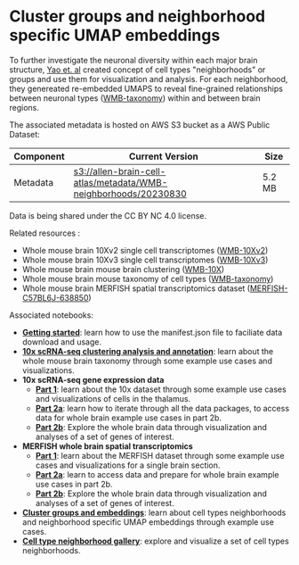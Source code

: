 # Cluster groups and neighborhood specific UMAP embeddings

To further investigate the neuronal diversity within each major brain structure, [Yao et. al](https://www.biorxiv.org/content/10.1101/2023.03.06.531121v1) created concept of cell types "neighborhoods" or groups and use them for visualization and analysis. For each neighborhood, they genereated re-embedded UMAPS to reveal fine-grained relationships between neuronal types ([WMB-taxonomy](WMB-taxonomy.md)) within and between brain regions.

The associated metadata is hosted on AWS S3 bucket as a AWS Public Dataset:

| Component | Current Version | Size |
|---|--|--|
| Metadata | [s3://allen-brain-cell-atlas/metadata/WMB-neighborhoods/20230830](https://allen-brain-cell-atlas.s3.us-west-2.amazonaws.com/index.html#metadata/WMB-neighborhoods/20230830/) | 5.2 MB |

Data is being shared under the CC BY NC 4.0 license.

Related resources :
* Whole mouse brain 10Xv2 single cell transcriptomes ([WMB-10Xv2](WMB-10Xv2.md))
* Whole mouse brain 10Xv3 single cell transcriptomes ([WMB-10Xv3](WMB-10Xv3.md))
* Whole mouse brain mouse brain clustering ([WMB-10X](WMB-10X.md))
* Whole mouse brain mouse taxonomy of cell types ([WMB-taxonomy](WMB-taxonomy.md))
* Whole mouse brain MERFISH spatial transcriptomics dataset ([MERFISH-C57BL6J-638850](MERFISH-C57BL6J-638850.md))

Associated notebooks:
* [**Getting started**](../notebooks/getting_started.ipynb): learn how to use the manifest.json file to faciliate data download and usage.
* [**10x scRNA-seq clustering analysis and annotation**](../notebooks/cluster_annotation_tutorial.ipynb): learn about the whole mouse brain taxonomy through some example use cases and visualizations.
* **10x scRNA-seq gene expression data**
  * [**Part 1**](../notebooks/10x_snRNASeq_tutorial_part_1.ipynb): learn about the 10x dataset through some example use cases and visualizations of cells in the thalamus.
  * [**Part 2a**](../notebooks/10x_snRNASeq_tutorial_part_2a.ipynb): learn how to iterate through all the data packages, to access data for whole brain example use cases in part 2b.
  * [**Part 2b**](../notebooks/10x_snRNASeq_tutorial_part_2b.ipynb): Explore the whole brain data through visualization and analyses of a set of genes of interest.
* **MERFISH whole brain spatial transcriptomics**
  * [**Part 1**](../notebooks/merfish_tutorial_part_1.ipynb): learn about the MERFISH dataset through some example use cases and visualizations for a single brain section.
  * [**Part 2a**](../notebooks/merfish_tutorial_part_2a.ipynb): learn to access data and prepare for whole brain example use cases in part 2b.
  * [**Part 2b**](../notebooks/merfish_tutorial_part_2b.ipynb): Explore the whole brain data through visualization and analyses of a set of genes of interest.
* [**Cluster groups and embeddings**](notebooks/cluster_groups_and_embeddings_tutorial.ipynb): learn about cell types neighborhoods and neighborhood specific UMAP embeddings through example use cases.
*  [**Cell type neighborhood gallery**](notebooks/cluster_neighborhood_gallery.ipynb): explore and visualize a set of cell types neighborhoods.

